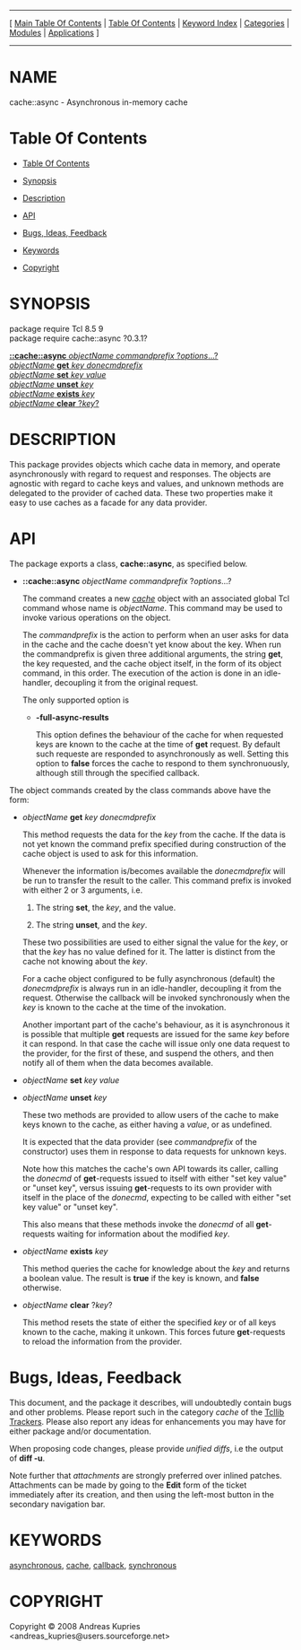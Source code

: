 
[//000000001]: # (cache::async \- In\-memory caches)
[//000000002]: # (Generated from file 'async\.man' by tcllib/doctools with format 'markdown')
[//000000003]: # (Copyright &copy; 2008 Andreas Kupries <andreas\_kupries@users\.sourceforge\.net>)
[//000000004]: # (cache::async\(n\) 0\.3\.1 tcllib "In\-memory caches")

<hr> [ <a href="../../../../toc.md">Main Table Of Contents</a> &#124; <a
href="../../../toc.md">Table Of Contents</a> &#124; <a
href="../../../../index.md">Keyword Index</a> &#124; <a
href="../../../../toc0.md">Categories</a> &#124; <a
href="../../../../toc1.md">Modules</a> &#124; <a
href="../../../../toc2.md">Applications</a> ] <hr>

# NAME

cache::async \- Asynchronous in\-memory cache

# <a name='toc'></a>Table Of Contents

  - [Table Of Contents](#toc)

  - [Synopsis](#synopsis)

  - [Description](#section1)

  - [API](#section2)

  - [Bugs, Ideas, Feedback](#section3)

  - [Keywords](#keywords)

  - [Copyright](#copyright)

# <a name='synopsis'></a>SYNOPSIS

package require Tcl 8\.5 9  
package require cache::async ?0\.3\.1?  

[__::cache::async__ *objectName* *commandprefix* ?*options*\.\.\.?](#1)  
[*objectName* __get__ *key* *donecmdprefix*](#2)  
[*objectName* __set__ *key* *value*](#3)  
[*objectName* __unset__ *key*](#4)  
[*objectName* __exists__ *key*](#5)  
[*objectName* __clear__ ?*key*?](#6)  

# <a name='description'></a>DESCRIPTION

This package provides objects which cache data in memory, and operate
asynchronously with regard to request and responses\. The objects are agnostic
with regard to cache keys and values, and unknown methods are delegated to the
provider of cached data\. These two properties make it easy to use caches as a
facade for any data provider\.

# <a name='section2'></a>API

The package exports a class, __cache::async__, as specified below\.

  - <a name='1'></a>__::cache::async__ *objectName* *commandprefix* ?*options*\.\.\.?

    The command creates a new *[cache](\.\./\.\./\.\./\.\./index\.md\#cache)* object
    with an associated global Tcl command whose name is *objectName*\. This
    command may be used to invoke various operations on the object\.

    The *commandprefix* is the action to perform when an user asks for data in
    the cache and the cache doesn't yet know about the key\. When run the
    commandprefix is given three additional arguments, the string __get__,
    the key requested, and the cache object itself, in the form of its object
    command, in this order\. The execution of the action is done in an
    idle\-handler, decoupling it from the original request\.

    The only supported option is

      * __\-full\-async\-results__

        This option defines the behaviour of the cache for when requested keys
        are known to the cache at the time of __get__ request\. By default
        such requeste are responded to asynchronously as well\. Setting this
        option to __false__ forces the cache to respond to them
        synchronuously, although still through the specified callback\.

The object commands created by the class commands above have the form:

  - <a name='2'></a>*objectName* __get__ *key* *donecmdprefix*

    This method requests the data for the *key* from the cache\. If the data is
    not yet known the command prefix specified during construction of the cache
    object is used to ask for this information\.

    Whenever the information is/becomes available the *donecmdprefix* will be
    run to transfer the result to the caller\. This command prefix is invoked
    with either 2 or 3 arguments, i\.e\.

      1. The string __set__, the *key*, and the value\.

      1. The string __unset__, and the *key*\.

    These two possibilities are used to either signal the value for the *key*,
    or that the *key* has no value defined for it\. The latter is distinct from
    the cache not knowing about the *key*\.

    For a cache object configured to be fully asynchronous \(default\) the
    *donecmdprefix* is always run in an idle\-handler, decoupling it from the
    request\. Otherwise the callback will be invoked synchronously when the
    *key* is known to the cache at the time of the invokation\.

    Another important part of the cache's behaviour, as it is asynchronous it is
    possible that multiple __get__ requests are issued for the same *key*
    before it can respond\. In that case the cache will issue only one data
    request to the provider, for the first of these, and suspend the others, and
    then notify all of them when the data becomes available\.

  - <a name='3'></a>*objectName* __set__ *key* *value*

  - <a name='4'></a>*objectName* __unset__ *key*

    These two methods are provided to allow users of the cache to make keys
    known to the cache, as either having a *value*, or as undefined\.

    It is expected that the data provider \(see *commandprefix* of the
    constructor\) uses them in response to data requests for unknown keys\.

    Note how this matches the cache's own API towards its caller, calling the
    *donecmd* of __get__\-requests issued to itself with either "set key
    value" or "unset key", versus issuing __get__\-requests to its own
    provider with itself in the place of the *donecmd*, expecting to be called
    with either "set key value" or "unset key"\.

    This also means that these methods invoke the *donecmd* of all
    __get__\-requests waiting for information about the modified *key*\.

  - <a name='5'></a>*objectName* __exists__ *key*

    This method queries the cache for knowledge about the *key* and returns a
    boolean value\. The result is __true__ if the key is known, and
    __false__ otherwise\.

  - <a name='6'></a>*objectName* __clear__ ?*key*?

    This method resets the state of either the specified *key* or of all keys
    known to the cache, making it unkown\. This forces future
    __get__\-requests to reload the information from the provider\.

# <a name='section3'></a>Bugs, Ideas, Feedback

This document, and the package it describes, will undoubtedly contain bugs and
other problems\. Please report such in the category *cache* of the [Tcllib
Trackers](http://core\.tcl\.tk/tcllib/reportlist)\. Please also report any ideas
for enhancements you may have for either package and/or documentation\.

When proposing code changes, please provide *unified diffs*, i\.e the output of
__diff \-u__\.

Note further that *attachments* are strongly preferred over inlined patches\.
Attachments can be made by going to the __Edit__ form of the ticket
immediately after its creation, and then using the left\-most button in the
secondary navigation bar\.

# <a name='keywords'></a>KEYWORDS

[asynchronous](\.\./\.\./\.\./\.\./index\.md\#asynchronous),
[cache](\.\./\.\./\.\./\.\./index\.md\#cache),
[callback](\.\./\.\./\.\./\.\./index\.md\#callback),
[synchronous](\.\./\.\./\.\./\.\./index\.md\#synchronous)

# <a name='copyright'></a>COPYRIGHT

Copyright &copy; 2008 Andreas Kupries <andreas\_kupries@users\.sourceforge\.net>

